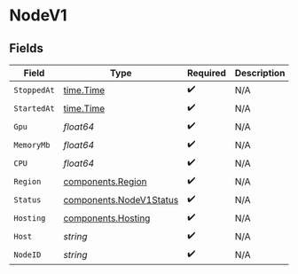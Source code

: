 # NodeV1


## Fields

| Field                                                              | Type                                                               | Required                                                           | Description                                                        |
| ------------------------------------------------------------------ | ------------------------------------------------------------------ | ------------------------------------------------------------------ | ------------------------------------------------------------------ |
| `StoppedAt`                                                        | [time.Time](https://pkg.go.dev/time#Time)                          | :heavy_check_mark:                                                 | N/A                                                                |
| `StartedAt`                                                        | [time.Time](https://pkg.go.dev/time#Time)                          | :heavy_check_mark:                                                 | N/A                                                                |
| `Gpu`                                                              | *float64*                                                          | :heavy_check_mark:                                                 | N/A                                                                |
| `MemoryMb`                                                         | *float64*                                                          | :heavy_check_mark:                                                 | N/A                                                                |
| `CPU`                                                              | *float64*                                                          | :heavy_check_mark:                                                 | N/A                                                                |
| `Region`                                                           | [components.Region](../../models/components/region.md)             | :heavy_check_mark:                                                 | N/A                                                                |
| `Status`                                                           | [components.NodeV1Status](../../models/components/nodev1status.md) | :heavy_check_mark:                                                 | N/A                                                                |
| `Hosting`                                                          | [components.Hosting](../../models/components/hosting.md)           | :heavy_check_mark:                                                 | N/A                                                                |
| `Host`                                                             | *string*                                                           | :heavy_check_mark:                                                 | N/A                                                                |
| `NodeID`                                                           | *string*                                                           | :heavy_check_mark:                                                 | N/A                                                                |